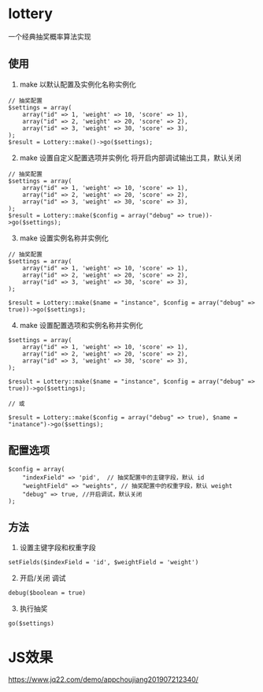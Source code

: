 # lottery
一个经典抽奖概率算法实现

## 使用

1. make 以默认配置及实例化名称实例化

```
// 抽奖配置
$settings = array(
    array("id" => 1, 'weight' => 10, 'score' => 1),
    array("id" => 2, 'weight' => 20, 'score' => 2),
    array("id" => 3, 'weight' => 30, 'score' => 3),
);
$result = Lottery::make()->go($settings);
```

2. make 设置自定义配置选项并实例化
将开启内部调试输出工具，默认关闭

```
// 抽奖配置
$settings = array(
    array("id" => 1, 'weight' => 10, 'score' => 1),
    array("id" => 2, 'weight' => 20, 'score' => 2),
    array("id" => 3, 'weight' => 30, 'score' => 3),
);
$result = Lottery::make($config = array("debug" => true))->go($settings);
```

3. make 设置实例名称并实例化

```
// 抽奖配置
$settings = array(
    array("id" => 1, 'weight' => 10, 'score' => 1),
    array("id" => 2, 'weight' => 20, 'score' => 2),
    array("id" => 3, 'weight' => 30, 'score' => 3),
);

$result = Lottery::make($name = "instance", $config = array("debug" => true))->go($settings);
```

4. make 设置配置选项和实例名称并实例化
```
$settings = array(
    array("id" => 1, 'weight' => 10, 'score' => 1),
    array("id" => 2, 'weight' => 20, 'score' => 2),
    array("id" => 3, 'weight' => 30, 'score' => 3),
);

$result = Lottery::make($name = "instance", $config = array("debug" => true))->go($settings);

// 或

$result = Lottery::make($config = array("debug" => true), $name = "inatance")->go($settings);
```

## 配置选项
```
$config = array(
    "indexField" => 'pid',  // 抽奖配置中的主键字段，默认 id
    "weightField" => "weights", // 抽奖配置中的权重字段，默认 weight
    "debug" => true, //开启调试，默认关闭
);
```

## 方法
1. 设置主键字段和权重字段
```
setFields($indexField = 'id', $weightField = 'weight') 
```

2. 开启/关闭 调试
```
debug($boolean = true) 
```

3. 执行抽奖
```
go($settings)
```

# JS效果

https://www.jq22.com/demo/appchoujiang201907212340/

